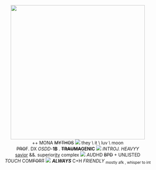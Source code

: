 <p align="center">
<img width="422" height="422" src= "https://media.discordapp.net/attachments/707075992002494477/1143084532904513587/Untitled79_20230821152858.png"
  </p>
  <br> ++ MONA <s>MYTHOS</s> <img src= "https://i.imgur.com/HMSVQX9.gif"> they \ it \ luv \ moon
</br>
<s>PRO</s>F. DX <i>OSDD</i>-<b>1B</b> . <b><s>TRAUMA</s>GENIC</b> <img src= "https://i.imgur.com/wYTeoyp.gif"> <i>INTROJ. HEAVYY</i>
<br>
<a href="https://en.wikipedia.org/wiki/Messiah_complex">savior</a> &&. superior<a href="https://en.wikipedia.org/wiki/Superiority_complex">ity</a> complex <img src="https://64.media.tumblr.com/3f3c34dac5d00f1b84267355d0359402/f78da13d0af7a7dc-90/s75x75_c1/c91321da7e7bdddbe507da8ee16329341c4eb39f.gifv"> <i>AU</i>DHD <s>BPD</s> + UNLISTED
</br>
<i>TOUCH</i> COM<s>FORT</s> <img src="https://i.imgur.com/847xUil.gif"> <b><i>ALWAYS</i></b> C+H <i>FRIENDLY</i> <sub>mostly afk , whisper to int</sub>
</p>
